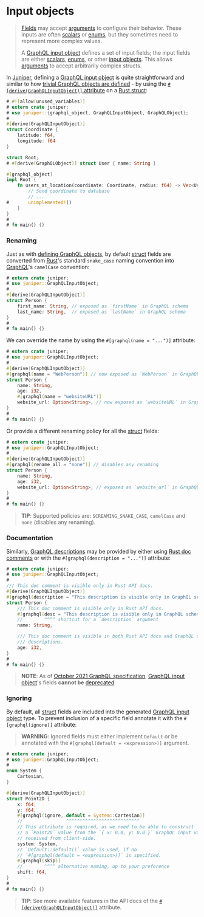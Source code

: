 Input objects
=============

> [Fields][4] may accept [arguments][5] to configure their behavior. These inputs are often [scalars][12] or [enums][10], but they sometimes need to represent more complex values.
>
> A [GraphQL input object][0] defines a set of input fields; the input fields are either [scalars][12], [enums][10], or other [input objects][0]. This allows [arguments][5] to accept arbitrarily complex structs.

In [Juniper], defining a [GraphQL input object][0] is quite straightforward and similar to how [trivial GraphQL objects are defined](objects/index.md) - by using the [`#[derive(GraphQLInputObject)]` attribute][2] on a [Rust struct][struct]:
```rust
# #![allow(unused_variables)]
# extern crate juniper;
# use juniper::{graphql_object, GraphQLInputObject, GraphQLObject};
#
#[derive(GraphQLInputObject)]
struct Coordinate {
    latitude: f64,
    longitude: f64
}

struct Root;
# #[derive(GraphQLObject)] struct User { name: String }

#[graphql_object]
impl Root {
    fn users_at_location(coordinate: Coordinate, radius: f64) -> Vec<User> {
        // Send coordinate to database
        // ...
#       unimplemented!()
    }
}
#
# fn main() {}
```


### Renaming

Just as with [defining GraphQL objects](objects/index.md#renaming), by default [struct] fields are converted from [Rust]'s standard `snake_case` naming convention into [GraphQL]'s `camelCase` convention:
```rust
# extern crate juniper;
# use juniper::GraphQLInputObject;
#
#[derive(GraphQLInputObject)]
struct Person {
    first_name: String, // exposed as `firstName` in GraphQL schema
    last_name: String,  // exposed as `lastName` in GraphQL schema
}
#
# fn main() {}
```

We can override the name by using the `#[graphql(name = "...")]` attribute:
```rust
# extern crate juniper;
# use juniper::GraphQLInputObject;
#
#[derive(GraphQLInputObject)]
#[graphql(name = "WebPerson")] // now exposed as `WebPerson` in GraphQL schema
struct Person {
    name: String,
    age: i32,
    #[graphql(name = "websiteURL")]
    website_url: Option<String>, // now exposed as `websiteURL` in GraphQL schema
}
#
# fn main() {}
```

Or provide a different renaming policy for all the [struct] fields:
```rust
# extern crate juniper;
# use juniper::GraphQLInputObject;
#
#[derive(GraphQLInputObject)]
#[graphql(rename_all = "none")] // disables any renaming
struct Person {
    name: String,
    age: i32,
    website_url: Option<String>, // exposed as `website_url` in GraphQL schema
}
#
# fn main() {}
```
> **TIP**: Supported policies are: `SCREAMING_SNAKE_CASE`, `camelCase` and `none` (disables any renaming).


### Documentation

Similarly, [GraphQL descriptions][7] may be provided by either using [Rust doc comments][6] or with the `#[graphql(description = "...")]` attribute:
```rust
# extern crate juniper;
# use juniper::GraphQLInputObject;
#
/// This doc comment is visible only in Rust API docs.
#[derive(GraphQLInputObject)]
#[graphql(description = "This description is visible only in GraphQL schema.")]
struct Person {
    /// This doc comment is visible only in Rust API docs.
    #[graphql(desc = "This description is visible only in GraphQL schema.")]
    //        ^^^^ shortcut for a `description` argument
    name: String,

    /// This doc comment is visible in both Rust API docs and GraphQL schema 
    /// descriptions.
    age: i32,
}
#
# fn main() {}
```
> **NOTE**: As of [October 2021 GraphQL specification][spec], [GraphQL input object][0]'s fields **cannot be** [deprecated][9].


### Ignoring

By default, all [struct] fields are included into the generated [GraphQL input object][0] type. To prevent inclusion of a specific field annotate it with the `#[graphql(ignore)]` attribute:
> **WARNING**: Ignored fields must either implement `Default` or be annotated with the `#[graphql(default = <expression>)]` argument.
```rust
# extern crate juniper;
# use juniper::GraphQLInputObject;
#
enum System {
    Cartesian,
}

#[derive(GraphQLInputObject)]
struct Point2D {
    x: f64,
    y: f64,
    #[graphql(ignore, default = System::Cartesian)]
    //                ^^^^^^^^^^^^^^^^^^^^^^^^^^^
    // This attribute is required, as we need to be able to construct
    // a `Point2D` value from the `{ x: 0.0, y: 0.0 }` GraphQL input value,
    // received from client-side.
    system: System,
    // `Default::default()` value is used, if no 
    // `#[graphql(default = <expression>)]` is specified.
    #[graphql(skip)]
    //        ^^^^ alternative naming, up to your preference
    shift: f64, 
}
#
# fn main() {}
```

> **TIP**: See more available features in the API docs of the [`#[derive(GraphQLInputObject)]`][2] attribute.



[GraphQL]: https://graphql.org
[Juniper]: https://docs.rs/juniper
[Rust]: https://www.rust-lang.org
[struct]: https://doc.rust-lang.org/reference/items/structs.html
[spec]: https://spec.graphql.org/October2021

[0]: https://spec.graphql.org/October2021#sec-Input-Objects
[2]: https://docs.rs/juniper/latest/juniper/derive.GraphQLInputObject.html
[4]: https://spec.graphql.org/October2021#sec-Language.Fields
[5]: https://spec.graphql.org/October2021#sec-Language.Arguments
[6]: https://doc.rust-lang.org/reference/comments.html#doc-comments
[7]: https://spec.graphql.org/October2021#sec-Descriptions
[9]: https://spec.graphql.org/October2021#sec--deprecated
[10]: https://spec.graphql.org/October2021#sec-Enums
[12]: https://spec.graphql.org/October2021#sec-Scalars
